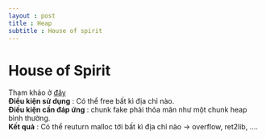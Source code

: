 ```yaml
---  
layout : post  
title : Heap   
subtitle : House of spirit  
---  
```


# House of Spirit  
Tham khảo ở [đây](https://heap-exploitation.dhavalkapil.com/attacks/house_of_spirit.html)  
**Điều kiện sử dụng** : Có thể free bất kì địa chỉ nào.  
**Điều kiện cần đáp ứng** : chunk fake phải thỏa mãn như một chunk heap bình thường.  
**Kết quả** : Có thể reuturn malloc tới bất kì địa chỉ nào -> overflow, ret2lib, ....    

